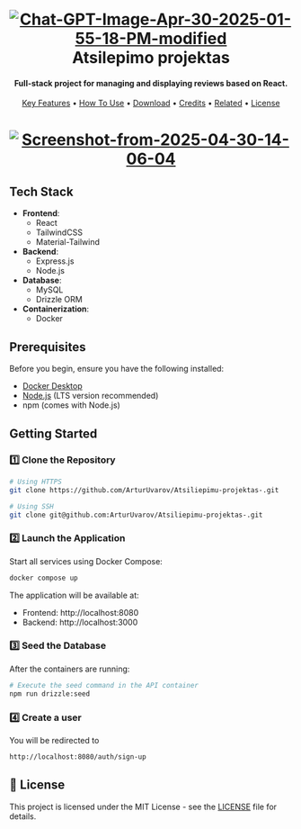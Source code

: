 <h1 align="center">
  <br>
<a href="https://ibb.co/0HskDyS"><img src="https://i.ibb.co/qTJzyYf/Chat-GPT-Image-Apr-30-2025-01-55-18-PM-modified.png" alt="Chat-GPT-Image-Apr-30-2025-01-55-18-PM-modified" border="0"></a>
<br>
  Atsilepimo projektas
  <br>
</h1>

<h4 align="center">Full-stack project for managing and displaying reviews based on React.</h4>

<p align="center">
  <a href="#key-features">Key Features</a> •
  <a href="#how-to-use">How To Use</a> •
  <a href="#download">Download</a> •
  <a href="#credits">Credits</a> •
  <a href="#related">Related</a> •
  <a href="#license">License</a>
</p>

<h1 align="center"><a href="https://ibb.co/8gtT8VqG"><img src="https://i.ibb.co/F4CN7t2c/Screenshot-from-2025-04-30-14-06-04.png" alt="Screenshot-from-2025-04-30-14-06-04" border="0"></a></h1>

## Tech Stack

- **Frontend**:
  - React
  - TailwindCSS
  - Material-Tailwind
- **Backend**:
  - Express.js
  - Node.js
- **Database**:
  - MySQL
  - Drizzle ORM
- **Containerization**:
  - Docker

## Prerequisites

Before you begin, ensure you have the following installed:

- [Docker Desktop](https://www.docker.com/products/docker-desktop/)
- [Node.js](https://nodejs.org/) (LTS version recommended)
- npm (comes with Node.js)

## Getting Started

### 1️⃣ Clone the Repository

```bash
# Using HTTPS
git clone https://github.com/ArturUvarov/Atsiliepimu-projektas-.git

# Using SSH
git clone git@github.com:ArturUvarov/Atsiliepimu-projektas-.git
```

### 2️⃣ Launch the Application

Start all services using Docker Compose:

```bash
docker compose up
```

The application will be available at:

- Frontend: http://localhost:8080
- Backend: http://localhost:3000

### 3️⃣ Seed the Database

After the containers are running:

```bash
# Execute the seed command in the API container
npm run drizzle:seed
```

### 4️⃣ Create a user

You will be redirected to

```bash
http://localhost:8080/auth/sign-up
```

## 📜 License

This project is licensed under the MIT License - see the [LICENSE](LICENSE) file for details.
